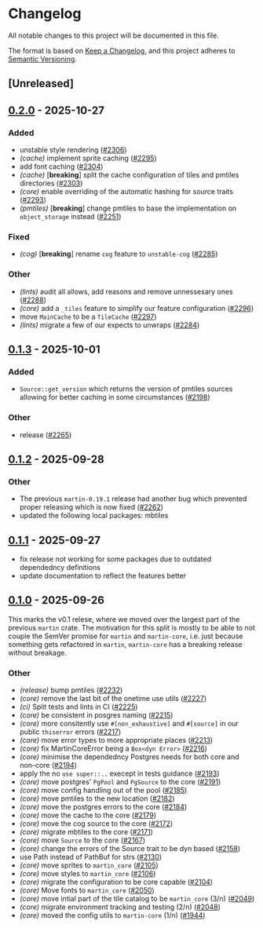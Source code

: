 # Changelog

All notable changes to this project will be documented in this file.

The format is based on [Keep a Changelog](https://keepachangelog.com/en/1.0.0/),
and this project adheres to [Semantic Versioning](https://semver.org/spec/v2.0.0.html).

## [Unreleased]

## [0.2.0](https://github.com/maplibre/martin/compare/martin-core-v0.1.3...martin-core-v0.2.0) - 2025-10-27

### Added

- unstable style rendering ([#2306](https://github.com/maplibre/martin/pull/2306))
- *(cache)* implement sprite caching ([#2295](https://github.com/maplibre/martin/pull/2295))
- add font caching ([#2304](https://github.com/maplibre/martin/pull/2304))
- *(cache)* [**breaking**] split the cache configuration of tiles and pmtiles directories ([#2303](https://github.com/maplibre/martin/pull/2303))
- *(core)* enable overriding of the automatic hashing for source traits ([#2293](https://github.com/maplibre/martin/pull/2293))
- *(pmtiles)* [**breaking**] change pmtiles to base the implementation on `object_storage` instead ([#2251](https://github.com/maplibre/martin/pull/2251))

### Fixed

- *(cog)* [**breaking**] rename `cog` feature to `unstable-cog` ([#2285](https://github.com/maplibre/martin/pull/2285))

### Other

- *(lints)* audit all allows, add reasons and remove unnessesary ones ([#2288](https://github.com/maplibre/martin/pull/2288))
- *(core)* add a `_tiles` feature  to simplify our feature configuration ([#2296](https://github.com/maplibre/martin/pull/2296))
- move `MainCache` to be a `TileCache` ([#2297](https://github.com/maplibre/martin/pull/2297))
- *(lints)* migrate a few of our expects to unwraps ([#2284](https://github.com/maplibre/martin/pull/2284))

## [0.1.3](https://github.com/maplibre/martin/compare/martin-core-v0.1.2...martin-core-v0.1.3) - 2025-10-01

### Added

- `Source::get_version` which returns the version of pmtiles sources allowing for better caching in some circumstances ([#2198](https://github.com/maplibre/martin/pull/2198))

### Other

- release ([#2265](https://github.com/maplibre/martin/pull/2265))

## [0.1.2](https://github.com/maplibre/martin/compare/martin-core-v0.1.1...martin-core-v0.1.2) - 2025-09-28

### Other

- The previous `martin-0.19.1` release had another bug which prevented proper releasing which is now fixed ([#2262](https://github.com/maplibre/martin/pull/2262))
- updated the following local packages: mbtiles

## [0.1.1](https://github.com/maplibre/martin/compare/martin-core-v0.1.0...martin-core-v0.1.1) - 2025-09-27

- fix release not working for some packages due to outdated dependedncy definitions
- update documentation to reflect the features better

## [0.1.0](https://github.com/maplibre/martin/releases/tag/martin-core-v0.1.0) - 2025-09-26

This marks the v0.1 relese, where we moved over the largest part of the previous `martin` crate.
The motivation for this split is mostly to be able to not couple the SemVer promise for `martin` and `martin-core`, i.e. just because something gets refactored in `martin`, `martin-core` has a breaking release without breakage.

### Other

- *(release)* bump pmtiles ([#2232](https://github.com/maplibre/martin/pull/2232))
- *(core)* remove the last bit of the onetime use utils ([#2227](https://github.com/maplibre/martin/pull/2227))
- *(ci)* Split tests and lints in CI ([#2225](https://github.com/maplibre/martin/pull/2225))
- *(core)* be consistent in posgres naming ([#2215](https://github.com/maplibre/martin/pull/2215))
- *(core)* more consitently use `#[non_exhaustive]` and `#[source]` in our public `thiserror` errors ([#2217](https://github.com/maplibre/martin/pull/2217))
- *(core)* move error types to more appropriate places ([#2213](https://github.com/maplibre/martin/pull/2213))
- *(core)* fix MartinCoreError being a `Box<dyn Error>` ([#2216](https://github.com/maplibre/martin/pull/2216))
- *(core)* minimise the dependedncy Postgres needs for both core and non-core ([#2194](https://github.com/maplibre/martin/pull/2194))
- apply the no `use super::..` execept in tests guidance ([#2193](https://github.com/maplibre/martin/pull/2193))
- *(core)* move postgres' `PgPool` and `PgSource` to the core ([#2191](https://github.com/maplibre/martin/pull/2191))
- *(core)* move config handling out of the pool ([#2185](https://github.com/maplibre/martin/pull/2185))
- *(core)* move pmtiles to the new location ([#2182](https://github.com/maplibre/martin/pull/2182))
- *(core)* move the postgres errors to the core ([#2184](https://github.com/maplibre/martin/pull/2184))
- *(core)* move the cache to the core ([#2179](https://github.com/maplibre/martin/pull/2179))
- *(core)* move the cog source to the core ([#2172](https://github.com/maplibre/martin/pull/2172))
- *(core)* migrate mbtiles to the core ([#2171](https://github.com/maplibre/martin/pull/2171))
- *(core)* move `Source` to the core ([#2167](https://github.com/maplibre/martin/pull/2167))
- *(core)* change the errors of the Source trait to be dyn based ([#2158](https://github.com/maplibre/martin/pull/2158))
- use Path instead of PathBuf for strs ([#2130](https://github.com/maplibre/martin/pull/2130))
- *(core)* move sprites to `martin_core` ([#2105](https://github.com/maplibre/martin/pull/2105))
- *(core)* move styles to `martin_core` ([#2106](https://github.com/maplibre/martin/pull/2106))
- *(core)* migrate the configuration to be core capable ([#2104](https://github.com/maplibre/martin/pull/2104))
- *(core)* Move fonts to `martin_core` ([#2050](https://github.com/maplibre/martin/pull/2050))
- *(core)* move intial part of the tile catalog to be `martin_core` (3/n) ([#2049](https://github.com/maplibre/martin/pull/2049))
- *(core)* migrate environment tracking and testing (2/n) ([#2048](https://github.com/maplibre/martin/pull/2048))
- *(core)* moved the config utils to `martin-core` (1/n) ([#1944](https://github.com/maplibre/martin/pull/1944))

